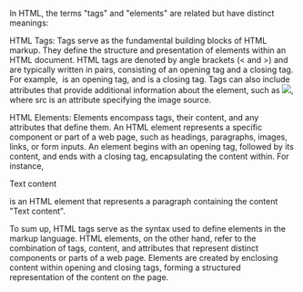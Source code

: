 In HTML, the terms "tags" and "elements" are related but have distinct meanings:

HTML Tags: Tags serve as the fundamental building blocks of HTML markup. They define the structure and presentation of elements within an HTML document. HTML tags are denoted by angle brackets (< and >) and are typically written in pairs, consisting of an opening tag and a closing tag. For example, <img> is an opening tag, and </img> is a closing tag. Tags can also include attributes that provide additional information about the element, such as <img src="image.jpg">, where src is an attribute specifying the image source.

HTML Elements: Elements encompass tags, their content, and any attributes that define them. An HTML element represents a specific component or part of a web page, such as headings, paragraphs, images, links, or form inputs. An element begins with an opening tag, followed by its content, and ends with a closing tag, encapsulating the content within. For instance, <p>Text content</p> is an HTML element that represents a paragraph containing the content "Text content".

To sum up, HTML tags serve as the syntax used to define elements in the markup language. HTML elements, on the other hand, refer to the combination of tags, content, and attributes that represent distinct components or parts of a web page. Elements are created by enclosing content within opening and closing tags, forming a structured representation of the content on the page.